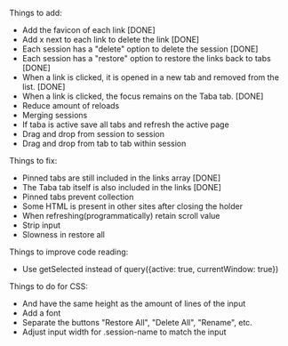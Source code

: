 Things to add:

- Add the favicon of each link [DONE]
- Add x next to each link to delete the link [DONE]
- Each session has a "delete" option to delete the session [DONE]
- Each session has a "restore" option to restore the links back to tabs [DONE]
- When a link is clicked, it is opened in a new tab and removed from the list. [DONE]
- When a link is clicked, the focus remains on the Taba tab. [DONE]
- Reduce amount of reloads
- Merging sessions
- If taba is active save all tabs and refresh the active page
- Drag and drop from session to session
- Drag and drop from tab to tab within session


Things to fix:

- Pinned tabs are still included in the links array [DONE]
- The Taba tab itself is also included in the links [DONE]
- Pinned tabs prevent collection
- Some HTML is present in other sites after closing the holder
- When refreshing(programmatically) retain scroll value
- Strip input
- Slowness in restore all

Things to improve code reading:

- Use getSelected instead of query({active: true, currentWindow: true})

Things to do for CSS:
- And have the same height as the amount of lines of the input
- Add a font
- Separate the buttons "Restore All", "Delete All", "Rename", etc.
- Adjust input width for .session-name to match the input